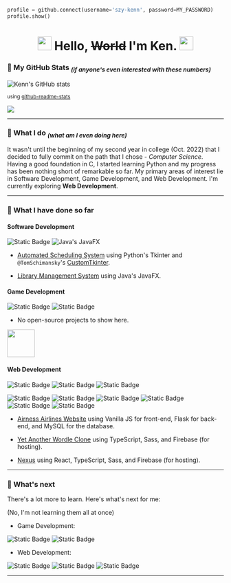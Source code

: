 ```python
profile = github.connect(username='szy-kenn', password=MY_PASSWORD)
profile.show()
```

<h1 align='center'> <img src="https://media.tenor.com/AbkJkB1pGr8AAAAi/hutao-money-rain.gif" width=32 height=32></img> <b>Hello, <s>World</s> I'm Ken.</b> <img src="https://media.tenor.com/AbkJkB1pGr8AAAAi/hutao-money-rain.gif" width=32 height=32></img> </h1>

<!--
**szy-kenn/szy-kenn** is a ✨ _special_ ✨ repository because its `README.md` (this file) appears on your GitHub profile.

Here are some ideas to get you started:

- 🔭 I’m currently working on ...
- 🌱 I’m currently learning ...
- 👯 I’m looking to collaborate on ...
- 🤔 I’m looking for help with ...
- 💬 Ask me about ...
- 📫 How to reach me: ...
- 😄 Pronouns: ...
- ⚡ Fun fact: ...
-->

### 🌟 My GitHub Stats <sub>_(if anyone's even interested with these numbers)_</sub>

![Kenn's GitHub stats](https://github-readme-stats.vercel.app/api?username=szy-kenn&show_icons=true&theme=dark)

<sup>using [github-readme-stats](https://github.com/anuraghazra/github-readme-stats)<sup>

![](https://komarev.com/ghpvc/?username=szy-kenn&color=blueviolet&style=for-the-badge)

<hr>

### 🤔 What I do <sub>_(what am I even doing here)_<sub>

It wasn't until the beginning of my second year in college (Oct. 2022) that I decided to fully commit on the path that I chose - *Computer Science*. Having a good foundation in C, I started learning Python and my progress has been nothing short of remarkable so far. My primary areas of interest lie in Software Development, Game Development, and Web Development. I'm currently exploring **Web Development**. 

<hr>

### 🤌 What I have done so far

#### Software Development

![Static Badge](https://img.shields.io/badge/tkinter-%23fbcb24?style=for-the-badge&logo=python&logoColor=gray)
![Java's JavaFX](https://img.shields.io/badge/JavaFX-red?style=for-the-badge&logo=openjdk&logoColor=white)

-   [Automated Scheduling System](https://github.com/szy-kenn/automated-scheduling-system) using Python's Tkinter and `@TomSchimansky`'s [CustomTkinter](https://github.com/TomSchimansky/CustomTkinter).

-   [Library Management System](https://github.com/szy-kenn/LibraryManagementSystem-CaseStudy) using Java's JavaFX.

#### Game Development

![Static Badge](https://img.shields.io/badge/pygame-%23fbcb24?style=for-the-badge&logo=python&logoColor=gray)
![Static Badge](https://img.shields.io/badge/unity-gray?style=for-the-badge&logo=unity)

-   No open-source projects to show here.

<img src="https://media3.giphy.com/media/zQnzQCW8IhjkA/giphy.gif?cid=ecf05e47u8fdwefn1a3owioqviemjwjzuw8yezd508nnn3ug&ep=v1_gifs_search&rid=giphy.gif&ct=g" height=64></img>

#### Web Development

![Static Badge](https://img.shields.io/badge/html5-%23e34c26?style=for-the-badge&logo=html5&logoColor=white)
![Static Badge](https://img.shields.io/badge/css3-%23264de4?style=for-the-badge&logo=css3&logoColor=white)
![Static Badge](https://img.shields.io/badge/javascript-%23f0db4f?style=for-the-badge&logo=javascript&logoColor=gray)

![Static Badge](https://img.shields.io/badge/npm-%23cd3e3d?style=for-the-badge&logo=npm&logoColor=white)
![Static Badge](https://img.shields.io/badge/sass-%23cc6699?style=for-the-badge&logo=sass&logoColor=white)
![Static Badge](https://img.shields.io/badge/typescript-%23007acc?style=for-the-badge&logo=typescript&logoColor=white)
![Static Badge](https://img.shields.io/badge/react-%2361dafb?style=for-the-badge&logo=react&logoColor=gray)
![Static Badge](https://img.shields.io/badge/flask-%23fbcb24?style=for-the-badge&logo=python&logoColor=gray)
![Static Badge](https://img.shields.io/badge/mysql-%23006189?style=for-the-badge&logo=mysql&logoColor=white)

-   [Airness Airlines Website](https://github.com/szy-kenn/airness-airlines) using Vanilla JS for front-end, Flask for back-end, and MySQL for the database.

-   [Yet Another Wordle Clone](https://yet-another-wordle-clone.web.app/) using TypeScript, Sass, and Firebase (for hosting).

-   [Nexus](https://szy-kenn-nexus.web.app/) using React, TypeScript, Sass, and Firebase (for hosting).

<hr>

### 📙 What's next

There's a lot more to learn. Here's what's next for me:

(No, I'm not learning them all at once)

-   Game Development:

![Static Badge](https://img.shields.io/badge/godot_engine-%234d90c1?style=for-the-badge&logo=godotengine&logoColor=white)
![Static Badge](https://img.shields.io/badge/blender-orange?style=for-the-badge&logo=blender&logoColor=white)

-   Web Development:


![Static Badge](https://img.shields.io/badge/express-%23303030?style=for-the-badge&logo=express&logoColor=white)
![Static Badge](https://img.shields.io/badge/mongodb-%2355ad47?style=for-the-badge&logo=mongodb&logoColor=white)
![Static Badge](https://img.shields.io/badge/aws-%23ff9900?style=for-the-badge&logo=amazonaws&logoColor=white)

<hr>
